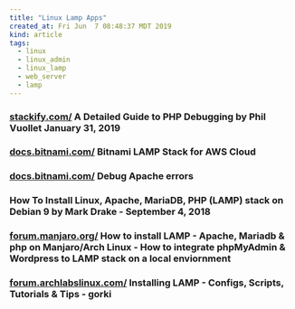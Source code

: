 ```yaml
---
title: "Linux Lamp Apps"
created_at: Fri Jun  7 08:48:37 MDT 2019
kind: article
tags:
  - linux
  - linux_admin
  - linux_lamp
  - web_server
  - lamp
---
```


<h3>
  <a href="https://stackify.com/php-debugging-guide/" target="_blank">stackify.com/</a>
  A Detailed Guide to PHP Debugging by Phil Vuollet January 31, 2019
</h3>

<h3>
  <a href="https://docs.bitnami.com/aws/infrastructure/lamp/" target="_blank">docs.bitnami.com/</a>
  Bitnami LAMP Stack for AWS Cloud
</h3>

<h3>
<a href="https://docs.bitnami.com/installer/infrastructure/lamp/troubleshooting/debug-errors-apache/" target="_blank">docs.bitnami.com/</a>
  Debug Apache errors 
</h3>

<h3>
<a href="https://www.digitalocean.com/community/tutorials/how-to-install-linux-apache-mariadb-php-lamp-stack-debian9" target="_blank"></a>
  How To Install Linux, Apache, MariaDB, PHP (LAMP) stack on Debian 9 by Mark Drake - September 4, 2018
</h3>

<h3>
  <a href="https://forum.manjaro.org/t/how-to-install-lamp-apache-mariadb-php-on-manjaro-arch-linux-how-to-integrate-phpmyadmin-wordpress-to-lamp-stack-on-a-local-enviornment/63162" target="_blank">forum.manjaro.org/</a>
  How to install LAMP - Apache, Mariadb & php on Manjaro/Arch Linux - How to integrate phpMyAdmin & Wordpress to LAMP stack on a local enviornment
</h3>

<h3>
  <a href="https://forum.archlabslinux.com/t/installing-lamp/1771" target="_blank">forum.archlabslinux.com/</a>
  Installing LAMP - Configs, Scripts, Tutorials & Tips - gorki
</h3>

<!--
html boilerplate fragments
<a href="" target="_blank"></a>
<a name=""></a>
<img src="" width="400px">
<ul>
  <li></li>
  <li><a href="" target="_blank"></a></li>
</ul>
<pre>
</pre>
<p style="margin-bottom: 2em;"></p>
<hr style="border: 0; height: 3px; background: #333; background-image: linear-gradient(to right, #ccc, #333, #ccc);">
<pre><code>
</code></pre>
<math xmlns='http://www.w3.org/1998/Math/MathML' display='block'>
</math>
:-->
